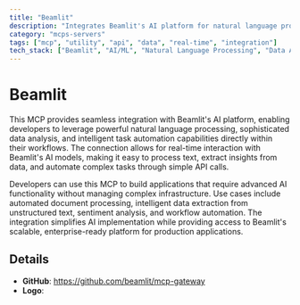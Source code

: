 ```yaml
---
title: "Beamlit"
description: "Integrates Beamlit's AI platform for natural language processing, data analysis, and task automation."
category: "mcps-servers"
tags: ["mcp", "utility", "api", "data", "real-time", "integration"]
tech_stack: ["Beamlit", "AI/ML", "Natural Language Processing", "Data Analysis", "Task Automation"]
---
```


# Beamlit

This MCP provides seamless integration with Beamlit's AI platform, enabling developers to leverage powerful natural language processing, sophisticated data analysis, and intelligent task automation capabilities directly within their workflows. The connection allows for real-time interaction with Beamlit's AI models, making it easy to process text, extract insights from data, and automate complex tasks through simple API calls.

Developers can use this MCP to build applications that require advanced AI functionality without managing complex infrastructure. Use cases include automated document processing, intelligent data extraction from unstructured text, sentiment analysis, and workflow automation. The integration simplifies AI implementation while providing access to Beamlit's scalable, enterprise-ready platform for production applications.

## Details

- **GitHub**: https://github.com/beamlit/mcp-gateway
- **Logo**: 
